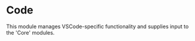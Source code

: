 ﻿# Code

This module manages VSCode-specific functionality and supplies input to the 'Core' modules.
